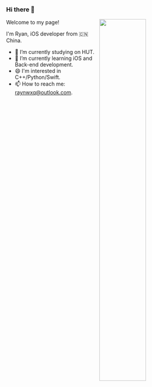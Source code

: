 ### Hi there 👋

<!--
**wuxueqian14/wuxueqian14** is a ✨ _special_ ✨ repository because its `README.md` (this file) appears on your GitHub profile.

Here are some ideas to get you started:

- 🔭 I’m currently working on ...
- 🌱 I’m currently learning ...
- 👯 I’m looking to collaborate on ...
- 🤔 I’m looking for help with ...
- 💬 Ask me about ...
- 📫 How to reach me: ...
- 😄 Pronouns: ...
- ⚡ Fun fact: ...
-->

<img src="https://github-readme-stats.vercel.app/api?username=wuxueqian14" width=50% align="right">

Welcome to my page!

I'm Ryan, iOS developer from 🇨🇳 China.

- 🔭 I’m currently studying on HUT. 
- 🌱 I’m currently learning iOS and Back-end development.
- 😄 I'm interested in C++/Python/Swift.
- 📫 How to reach me: raynwxq@outlook.com.
